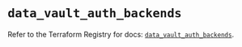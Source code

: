 # `data_vault_auth_backends`

Refer to the Terraform Registry for docs: [`data_vault_auth_backends`](https://registry.terraform.io/providers/hashicorp/vault/4.0.0/docs/data-sources/auth_backends).
